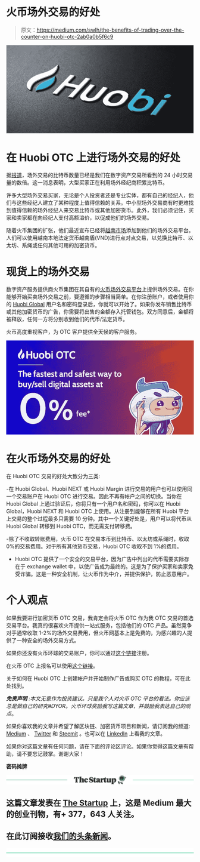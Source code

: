# 火币场外交易的好处

> 原文：<https://medium.com/swlh/the-benefits-of-trading-over-the-counter-on-huobi-otc-2ab0a0b5f6c9>

![](img/210eda1abae20264c43b529ea5010c81.png)

# **在 Huobi OTC 上进行场外交易的好处**

据[报道](https://www.reuters.com/article/us-crypto-currencies-otc/otc-crypto-market-flourishes-powered-by-skype-idUSKCN1H91P4)，场外交易的比特币数量已经是我们在数字资产交易所看到的 24 小时交易量的数倍。这一消息表明，大型买家正在利用场外经纪商积累比特币。

许多大型场外交易买家，无论是个人投资者还是专业实体，都有自己的经纪人，他们与这些经纪人建立了某种程度上值得信赖的关系。中小型场外交易商有时更难找到值得信赖的场外经纪人来交易比特币或其他加密货币。此外，我们必须记住，买家和卖家都在向经纪人支付高额溢价，以促成他们的场外交易。

随着火币集团的扩张，他们最近宣布已经将[越南市场](https://www.prnewswire.com/news-releases/huobi-otc-marks-foray-into-vietnam-with-zero-transaction-fees-300700130.html)添加到他们的场外交易平台。人们可以使用越南本地法定货币越南盾(VND)进行点对点交易，以兑换比特币、以太坊、系绳或任何其他可用的加密货币。

# **现货上的场外交易**

数字资产服务提供商火币集团在其自有的[火币场外交易平台](https://bit.ly/2C2fgHn)上提供场外交易。在你能够开始买卖场外交易之前，要遵循的步骤相当简单。在你注册账户，或者使用你的 [Huobi Global](https://www.huobi.com/) 用户名和密码登录后，你就可以开始了。如果你发布销售比特币或其他加密货币的广告，你需要将出售的金额存入托管钱包。双方同意后，金额将被释放，任何一方将分别收到他们的代币/法定货币。

火币高度重视客户，为 OTC 客户提供全天候的客户服务。

![](img/dc7e466488059747d02daa2d1f83ff96.png)

# **在火币场外交易的好处**

在 Huobi OTC 交易的好处大致分为三类:

-在 Huobi Global、Huobi NEXT 或 Huobi Margin 进行交易的用户也可以使用同一个交易账户在 Huobi OTC 进行交易。因此不再有帐户之间的切换。当你在 Huobi Global 上通过验证后，你将只有一个用户名和密码，你可以在 Huobi Global，Huobi NEXT 和 Huobi OTC 上使用。从注册到能够在所有 Huobi 平台上交易的整个过程最多只需要 10 分钟。其中一个关键好处是，用户可以将代币从 Huobi Global 转移到 Huobi OTC，而无需支付转移费。

-除了不收取转账费用，火币 OTC 在交易本币到比特币、以太坊或系绳时，收取 0%的交易费用。对于所有其他货币交易，Huobi OTC 收取不到 1%的费用。

- Huobi OTC 提供了一个安全的交易平台，因为广告中列出的代币需要实际存在于 exchange wallet 中，以使广告成为最终的。这是为了保护买家和卖家免受诈骗。这是一种安全机制，让火币作为中介，并提供保护，防止恶意用户。

# **个人观点**

如果我要进行加密货币 OTC 交易，我肯定会将火币 OTC 作为我 OTC 交易的首选交易平台。我真的很喜欢火币提供一站式服务，包括他们的 OTC 产品。虽然竞争对手通常收取 1-2%的场外交易费用，但火币网基本上是免费的，为感兴趣的人提供了一种安全的场外交易方式。

如果你还没有火币环球的交易账户，你可以通过[这个链接](https://www.hbg.com/en-us/topic/invited/?invite_code=tfg23)注册。

在火币 OTC 上报名可以使用[这个链接](https://bit.ly/2C2fgHn)。

关于如何在 Huobi OTC 上创建帐户并开始制作广告或购买 OTC 的教程，可在此处找到。

***免责声明*** *:本文无意作为投资建议。只是我个人对火币 OTC 平台的看法。你应该总是做自己的研究#DYOR。火币环球奖励我写这篇文章，并鼓励我表达自己的观点*。

如果你喜欢我的文章并希望了解区块链、加密货币项目和新闻，请订阅我的频道: [Medium](/@cultcrypto) 、 [Twitter](https://twitter.com/CryptoShowdown) 和 [Steemit](https://steemit.com/@cryptoshowdown) 。也可以在 [LinkedIn](https://www.linkedin.com/in/donjohanson/) 上看我的文章。

如果你对这篇文章有任何问题，请在下面的评论区评论。如果你觉得这篇文章有帮助，请不要忘记鼓掌。谢谢大家！

**密码摊牌**

[![](img/308a8d84fb9b2fab43d66c117fcc4bb4.png)](https://medium.com/swlh)

## 这篇文章发表在 [The Startup](https://medium.com/swlh) 上，这是 Medium 最大的创业刊物，有+ 377，643 人关注。

## 在此订阅接收[我们的头条新闻](http://growthsupply.com/the-startup-newsletter/)。

[![](img/b0164736ea17a63403e660de5dedf91a.png)](https://medium.com/swlh)